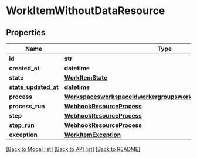 # WorkItemWithoutDataResource

## Properties
Name | Type | Description | Notes
------------ | ------------- | ------------- | -------------
**id** | **str** |  | 
**created_at** | **datetime** |  | 
**state** | [**WorkItemState**](WorkItemState.md) |  | 
**state_updated_at** | **datetime** |  | 
**process** | [**WorkspacesworkspaceIdworkergroupsworkerGroupIdworkersWorker**](WorkspacesworkspaceIdworkergroupsworkerGroupIdworkersWorker.md) |  | 
**process_run** | [**WebhookResourceProcess**](WebhookResourceProcess.md) |  | 
**step** | [**WebhookResourceProcess**](WebhookResourceProcess.md) |  | 
**step_run** | [**WebhookResourceProcess**](WebhookResourceProcess.md) |  | 
**exception** | [**WorkItemException**](WorkItemException.md) |  | 

[[Back to Model list]](../README.md#documentation-for-models) [[Back to API list]](../README.md#documentation-for-api-endpoints) [[Back to README]](../README.md)

